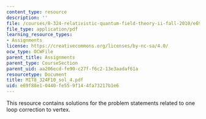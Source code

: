 ```yaml
---
content_type: resource
description: ''
file: /courses/8-324-relativistic-quantum-field-theory-ii-fall-2010/e69f88e10440fe559f144fa73217b1e6_MIT8_324F10_sol_4.pdf
file_type: application/pdf
learning_resource_types:
- Assignments
license: https://creativecommons.org/licenses/by-nc-sa/4.0/
ocw_type: OCWFile
parent_title: Assignments
parent_type: CourseSection
parent_uid: aa206ecd-fe90-c27f-f6c2-13e3aadaf61a
resourcetype: Document
title: MIT8_324F10_sol_4.pdf
uid: e69f88e1-0440-fe55-9f14-4fa73217b1e6
---
```

This resource contains solutions for the problem statements related to one loop correction to vertex. 